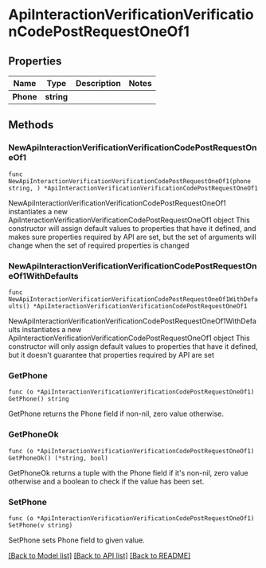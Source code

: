 # ApiInteractionVerificationVerificationCodePostRequestOneOf1

## Properties

Name | Type | Description | Notes
------------ | ------------- | ------------- | -------------
**Phone** | **string** |  | 

## Methods

### NewApiInteractionVerificationVerificationCodePostRequestOneOf1

`func NewApiInteractionVerificationVerificationCodePostRequestOneOf1(phone string, ) *ApiInteractionVerificationVerificationCodePostRequestOneOf1`

NewApiInteractionVerificationVerificationCodePostRequestOneOf1 instantiates a new ApiInteractionVerificationVerificationCodePostRequestOneOf1 object
This constructor will assign default values to properties that have it defined,
and makes sure properties required by API are set, but the set of arguments
will change when the set of required properties is changed

### NewApiInteractionVerificationVerificationCodePostRequestOneOf1WithDefaults

`func NewApiInteractionVerificationVerificationCodePostRequestOneOf1WithDefaults() *ApiInteractionVerificationVerificationCodePostRequestOneOf1`

NewApiInteractionVerificationVerificationCodePostRequestOneOf1WithDefaults instantiates a new ApiInteractionVerificationVerificationCodePostRequestOneOf1 object
This constructor will only assign default values to properties that have it defined,
but it doesn't guarantee that properties required by API are set

### GetPhone

`func (o *ApiInteractionVerificationVerificationCodePostRequestOneOf1) GetPhone() string`

GetPhone returns the Phone field if non-nil, zero value otherwise.

### GetPhoneOk

`func (o *ApiInteractionVerificationVerificationCodePostRequestOneOf1) GetPhoneOk() (*string, bool)`

GetPhoneOk returns a tuple with the Phone field if it's non-nil, zero value otherwise
and a boolean to check if the value has been set.

### SetPhone

`func (o *ApiInteractionVerificationVerificationCodePostRequestOneOf1) SetPhone(v string)`

SetPhone sets Phone field to given value.



[[Back to Model list]](../README.md#documentation-for-models) [[Back to API list]](../README.md#documentation-for-api-endpoints) [[Back to README]](../README.md)


